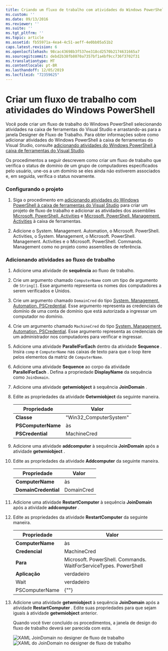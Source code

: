 ```yaml
---
title: Criando um fluxo de trabalho com atividades do Windows PowerShell | Microsoft Docs
ms.custom: ''
ms.date: 09/13/2016
ms.reviewer: ''
ms.suite: ''
ms.tgt_pltfrm: ''
ms.topic: article
ms.assetid: fb55971a-4ea4-4c51-aeff-4e0bb05a51b2
caps.latest.revision: 6
ms.openlocfilehash: 98cac43698b3f537ee318cd2570b2174631665a7
ms.sourcegitcommit: debd2b38fb8070a7357bf1a4bf9cc736f3702f31
ms.translationtype: MT
ms.contentlocale: pt-BR
ms.lasthandoff: 12/05/2019
ms.locfileid: "72359625"
---
```

# <a name="creating-a-workflow-with-windows-powershell-activities"></a>Criar um fluxo de trabalho com atividades do Windows PowerShell

Você pode criar um fluxo de trabalho do Windows PowerShell selecionando atividades na caixa de ferramentas do Visual Studio e arrastando-as para a janela Designer de Fluxo de Trabalho. Para obter informações sobre como adicionar atividades do Windows PowerShell à caixa de ferramentas do Visual Studio, consulte [adicionando atividades do Windows PowerShell à caixa de ferramentas do Visual Studio](./adding-windows-powershell-activities-to-the-visual-studio-toolbox.md).

Os procedimentos a seguir descrevem como criar um fluxo de trabalho que verifica o status de domínio de um grupo de computadores especificados pelo usuário, une-os a um domínio se eles ainda não estiverem associados e, em seguida, verifica o status novamente.

### <a name="setting-up-the-project"></a>Configurando o projeto

1. Siga o procedimento em [adicionando atividades do Windows PowerShell à caixa de ferramentas do Visual Studio](./adding-windows-powershell-activities-to-the-visual-studio-toolbox.md) para criar um projeto de fluxo de trabalho e adicionar as atividades dos assemblies [Microsoft. PowerShell. Activities](/dotnet/api/Microsoft.PowerShell.Activities) e [Microsoft. PowerShell. Management. Activities](/dotnet/api/Microsoft.PowerShell.Management.Activities) à caixa de ferramentas.

2. Adicione o System. Management. Automation, o Microsoft. PowerShell. Activities, o System. Management, o Microsoft. PowerShell. Management. Activities e o Microsoft. PowerShell. Commands. Management como no projeto como assemblies de referência.

### <a name="adding-activities-to-the-workflow"></a>Adicionando atividades ao fluxo de trabalho

1. Adicione uma atividade de **sequência** ao fluxo de trabalho.

2. Crie um argumento chamado `ComputerName` com um tipo de argumento de `String[]`. Esse argumento representa os nomes dos computadores a serem verificados e Unidos.

3. Crie um argumento chamado `DomainCred` do tipo [System. Management. Automation. PSCredential](/dotnet/api/System.Management.Automation.PSCredential). Esse argumento representa as credenciais de domínio de uma conta de domínio que está autorizada a ingressar um computador no domínio.

4. Crie um argumento chamado `MachineCred` do tipo [System. Management. Automation. PSCredential](/dotnet/api/System.Management.Automation.PSCredential). Esse argumento representa as credenciais de um administrador nos computadores para verificar e ingressar.

5. Adicione uma atividade **ParallelForEach** dentro da atividade **Sequence** . Insira `comp` e `ComputerName` nas caixas de texto para que o loop itere pelos elementos da matriz de `ComputerName`.

6. Adicione uma atividade **Sequence** ao corpo da atividade **ParallelForEach** . Defina a propriedade **DisplayName** da sequência como `JoinDomain`.

7. Adicione uma atividade **getwmiobject** à sequência **JoinDomain** .

8. Edite as propriedades da atividade **Getwmiobject** da seguinte maneira.

   |Propriedade|Valor|
   |--------------|-----------|
   |**Classe**|"Win32_ComputerSystem"|
   |**PSComputerName**|às|
   |**PSCredential**|MachineCred|

9. Adicione uma atividade **addcomputer** à sequência **JoinDomain** após a atividade **getwmiobject** .

10. Edite as propriedades da atividade **Addcomputer** da seguinte maneira.

    |Propriedade|Valor|
    |--------------|-----------|
    |**ComputerName**|às|
    |**DomainCredential**|DomainCred|

11. Adicione uma atividade **RestartComputer** à sequência **JoinDomain** após a atividade **addcomputer** .

12. Edite as propriedades da atividade **RestartComputer** da seguinte maneira.

    |Propriedade|Valor|
    |--------------|-----------|
    |**ComputerName**|às|
    |**Credencial**|MachineCred|
    |**Para**|Microsoft. PowerShell. Commands. WaitForServiceTypes. PowerShell|
    |**Aplicação**|verdadeiro|
    |Wait|verdadeiro|
    |PSComputerName|{""}|

13. Adicione uma atividade **getwmiobject** à sequência **JoinDomain** após a atividade **RestartComputer** . Edite suas propriedades para que sejam iguais à atividade **getwmiobject** anterior.

    Quando você tiver concluído os procedimentos, a janela de design do fluxo de trabalho deverá ser parecida com esta.

    ![XAML JoinDomain no designer de fluxo de trabalho](../media/joindomainworkflow.png)
    ![XAML do JoinDomain no designer de fluxo de trabalho](../media/joindomainworkflow.png "JoinDomainWorkflow")
